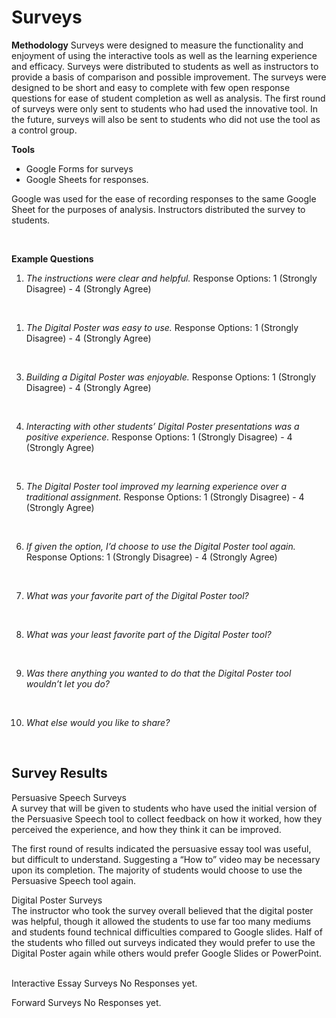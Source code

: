 

# Surveys

 **Methodology**
Surveys were designed to measure the functionality and enjoyment of using the interactive tools as well as the learning experience and efficacy. Surveys were distributed to students as well as instructors to provide a basis of comparison and possible improvement. The surveys were designed to be short and easy to complete with few open response questions for ease of student completion as well as analysis. The first round of surveys were only sent to students who had used the innovative tool. In the future, surveys will also be sent to students who did not use the tool as a control group.

**Tools**
* Google Forms for surveys
* Google Sheets for responses.

Google was used for the ease of recording responses to the same Google Sheet for the purposes of analysis. Instructors distributed the survey to students.

<br>

 **Example Questions**


1. *The instructions were clear and helpful.*
Response Options:
1 (Strongly Disagree) - 4 (Strongly Agree)
<br>


1. *The Digital Poster was easy to use.*
Response Options:
1 (Strongly Disagree) - 4 (Strongly Agree)

<br>

3. *Building a Digital Poster was enjoyable.*
Response Options:
1 (Strongly Disagree) - 4 (Strongly Agree)

<br>

4. *Interacting with other students’ Digital Poster presentations was a positive experience.*
Response Options:
1 (Strongly Disagree) - 4 (Strongly Agree)

<br>

5. *The Digital Poster tool improved my learning experience over a traditional assignment.*
Response Options:
1 (Strongly Disagree) - 4 (Strongly Agree)

<br>

6. *If given the option, I’d choose to use the Digital Poster tool again.*
Response Options:
1 (Strongly Disagree) - 4 (Strongly Agree)

<br>

7. *What was your favorite part of the Digital Poster tool?*

<br>

8. *What was your least favorite part of the Digital Poster tool?*

<br>

9.  *Was there anything you wanted to do that the Digital Poster tool wouldn’t let you do?*

<br>

10. *What else would you like to share?*

<br>

## **Survey Results**

 Persuasive Speech Surveys
<br>
A survey that will be given to students who have used the initial version of the Persuasive Speech tool to collect feedback on how it worked, how they perceived the experience, and how they think it can be improved.

The first round of results indicated the persuasive essay tool was useful, but difficult to understand. Suggesting a “How to” video may be necessary upon its completion. The majority of students would choose to use the Persuasive Speech tool again.

 Digital Poster Surveys
<br>
The instructor who took the survey overall believed that the digital poster was helpful, though it allowed the students to use far too many mediums and students found technical difficulties compared to Google slides. Half of the students who filled out surveys indicated they would prefer to use the Digital Poster again while others would prefer Google Slides or PowerPoint.
<br>
<br>

Interactive Essay Surveys
No Responses yet.

 Forward Surveys
No Responses yet.